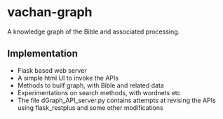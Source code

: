 # vachan-graph
A knowledge graph of the Bible and associated processing.

## Implementation

* Flask based web server
* A simple html UI to invoke the APIs
* Methods to builf graph, with Bible and related data
* Experimentations on search methods, with wordnets etc
* The file dGraph_API_server.py contains attempts at revising the APIs using flask_restplus and some other modifications